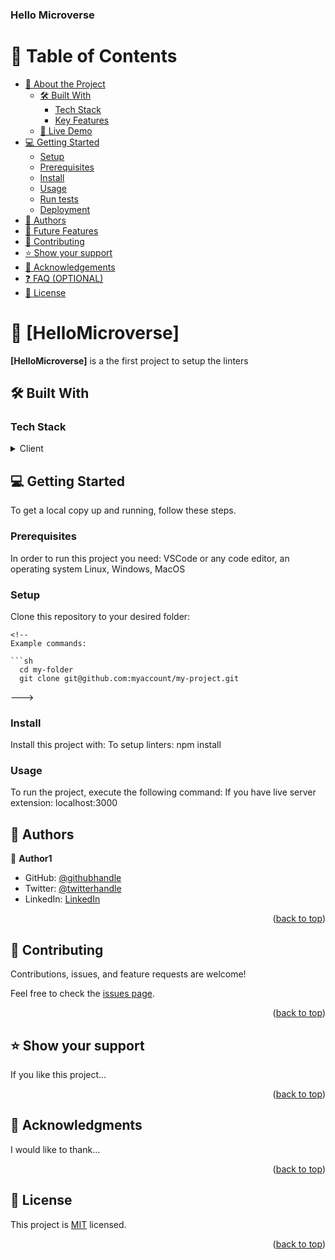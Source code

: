 <a name="readme-top"></a>

<!--
HOW TO USE:
This is an example of how you may give instructions on setting up your project locally.

Modify this file to match your project and remove sections that don't apply.

REQUIRED SECTIONS:
- Table of Contents
- About the Project
  - Built With
  - Live Demo
- Getting Started
- Authors
- Future Features
- Contributing
- Show your support
- Acknowledgements
- License

OPTIONAL SECTIONS:
- FAQ

After you're finished please remove all the comments and instructions!
-->



  <h3><b>Hello Microverse</b></h3>

<!-- TABLE OF CONTENTS -->

# 📗 Table of Contents

- [📖 About the Project](#about-project)
  - [🛠 Built With](#built-with)
    - [Tech Stack](#tech-stack)
    - [Key Features](#key-features)
  - [🚀 Live Demo](#live-demo)
- [💻 Getting Started](#getting-started)
  - [Setup](#setup)
  - [Prerequisites](#prerequisites)
  - [Install](#install)
  - [Usage](#usage)
  - [Run tests](#run-tests)
  - [Deployment](#triangular_flag_on_post-deployment)
- [👥 Authors](#authors)
- [🔭 Future Features](#future-features)
- [🤝 Contributing](#contributing)
- [⭐️ Show your support](#support)
- [🙏 Acknowledgements](#acknowledgements)
- [❓ FAQ (OPTIONAL)](#faq)
- [📝 License](#license)

<!-- PROJECT DESCRIPTION -->

# 📖 [HelloMicroverse] <a name="about-project"></a>


**[HelloMicroverse]** is a the first project to setup the linters


## 🛠 Built With <a name="HTML, CSS"></a>

### Tech Stack <a name="Linter"></a>

<details>
  <summary>Client</summary>
  <ul>
    <li><a href="https://reactjs.org/">HTML/CSS</a></li>
  </ul>
</details>

<!-- GETTING STARTED -->

## 💻 Getting Started <a name="getting-started"></a>

To get a local copy up and running, follow these steps.

### Prerequisites

In order to run this project you need:
VSCode or any code editor, an operating system Linux, Windows, MacOS
<!--
Example command:

```sh
 gem install rails
```
 -->

### Setup

Clone this repository to your desired folder:
```git clone git@github.com:Hamdullah-Andar/HelloMicroverse.git
<!--
Example commands:

```sh
  cd my-folder
  git clone git@github.com:myaccount/my-project.git
```
--->

### Install

Install this project with:
To setup linters: npm install
<!--
Example command:

```sh
  cd my-project
  gem install
```
--->

### Usage

To run the project, execute the following command:
If you have live server extension: localhost:3000
<!--
Example command:

```sh
  rails server
```
--->

<!-- AUTHORS -->

## 👥 Authors <a name="authors"></a>

👤 **Author1**

- GitHub: [@githubhandle](https://github.com/Hamdullah-Andar)
- Twitter: [@twitterhandle](https://twitter.com/HamdullahAndar)
- LinkedIn: [LinkedIn](https://www.linkedin.com/in/hamdullah-andar-98b35894/)


<p align="right">(<a href="#readme-top">back to top</a>)</p>

<!-- CONTRIBUTING -->

## 🤝 Contributing <a name="contributing"></a>

Contributions, issues, and feature requests are welcome!

Feel free to check the [issues page](../../issues/).

<p align="right">(<a href="#readme-top">back to top</a>)</p>

<!-- SUPPORT -->

## ⭐️ Show your support <a name="support"></a>

If you like this project...

<p align="right">(<a href="#readme-top">back to top</a>)</p>

<!-- ACKNOWLEDGEMENTS -->

## 🙏 Acknowledgments <a name="acknowledgements"></a>

I would like to thank...

<p align="right">(<a href="#readme-top">back to top</a>)</p>


<!-- LICENSE -->

## 📝 License <a name="license"></a>

This project is [MIT](./LICENSE) licensed.


<p align="right">(<a href="#readme-top">back to top</a>)</p>
